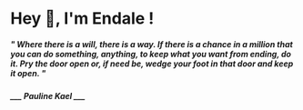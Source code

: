 <h1 title="head"> Hey 👋, I'm Endale !</h1>

**<h5><i>" Where there is a will, there is a way. If there is a chance in a million that you can do something, anything, to keep what you want from ending, do it. Pry the door open or, if need be, wedge your foot in that door and keep it open. "</i></h5>**

*<b>___ Pauline Kael ___</b>*
